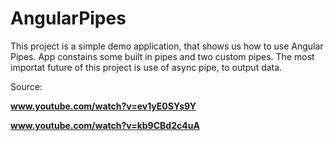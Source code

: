 # AngularPipes

This project is a simple demo application, that shows us how to use Angular Pipes.
App constains some built in pipes and two custom pipes.
The most importat future of this project is use of async pipe, to output data.

Source:

**www.youtube.com/watch?v=ev1yE0SYs9Y**

**www.youtube.com/watch?v=kb9CBd2c4uA**
